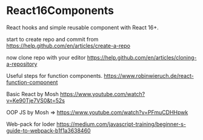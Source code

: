 # React16Components
React hooks and simple reusable component with React 16+.

start to create repo and commit from https://help.github.com/en/articles/create-a-repo

now clone repo with your editor https://help.github.com/en/articles/cloning-a-repository

Useful steps for function components. https://www.robinwieruch.de/react-function-component

Basic React by Mosh https://www.youtube.com/watch?v=Ke90Tje7VS0&t=52s

OOP JS by Mosh => https://www.youtube.com/watch?v=PFmuCDHHpwk

Web-pack for loder https://medium.com/javascript-training/beginner-s-guide-to-webpack-b1f1a3638460
